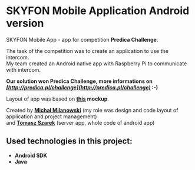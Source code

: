# SKYFON Mobile Application Android version

SKYFON Mobile App - app for competition __Predica Challenge__.

The task of the competition was to create an application to use the intercom.  
My team created an Android native app with Raspberry Pi to communicate with intercom.

__Our solution won Predica Challenge, more informations on _[http://predica.pl/challenge](http://predica.pl/challenge)_ :-)__

Layout of app was based on __[this](https://github.com/WarMaxis/SKYFON_Mobile_App_mockup) mockup__.

Created by __[Michał Milanowski](https://www.linkedin.com/in/michalmilanowski/)__ (my role was design and code layout of application and project management)  
and __[Tomasz Szarek](https://www.linkedin.com/in/tomasz-szarek-798373132/)__ (server app, whole code of android app)

## Used technologies in this project:

* __Android SDK__
* __Java__
